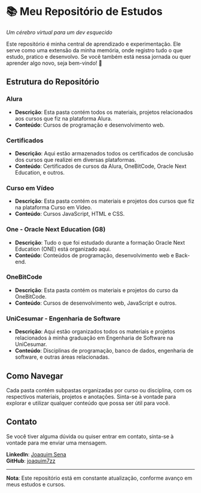 # 📚 Meu Repositório de Estudos  
*Um cérebro virtual para um dev esquecido*  

Este repositório é minha central de aprendizado e experimentação. Ele serve como uma extensão da minha memória, onde registro tudo o que estudo, pratico e desenvolvo. Se você também está nessa jornada ou quer aprender algo novo, seja bem-vindo! 🚀  

## Estrutura do Repositório

### Alura
- **Descrição**: Esta pasta contém todos os materiais, projetos relacionados aos cursos que fiz na plataforma Alura.
- **Conteúdo**: Cursos de programação e desenvolvimento web.

### Certificados
- **Descrição**: Aqui estão armazenados todos os certificados de conclusão dos cursos que realizei em diversas plataformas.
- **Conteúdo**: Certificados de cursos da Alura, OneBitCode, Oracle Next Education, e outros.

### Curso em Vídeo
- **Descrição**: Esta pasta contém os materiais e projetos dos cursos que fiz na plataforma Curso em Vídeo.
- **Conteúdo**: Cursos JavaScript, HTML e CSS.

### One - Oracle Next Education (G8)
- **Descrição**: Tudo o que foi estudado durante a formação Oracle Next Education (ONE) está organizado aqui.
- **Conteúdo**: Conteúdos de programação, desenvolvimento web e Back-end.

### OneBitCode
- **Descrição**: Esta pasta contém os materiais e projetos do curso da OneBitCode.
- **Conteúdo**: Cursos de desenvolvimento web, JavaScript e outros.

### UniCesumar - Engenharia de Software
- **Descrição**: Aqui estão organizados todos os materiais e projetos relacionados à minha graduação em Engenharia de Software na UniCesumar.
- **Conteúdo**: Disciplinas de programação, banco de dados, engenharia de software, e outras áreas relacionadas.

## Como Navegar

Cada pasta contém subpastas organizadas por curso ou disciplina, com os respectivos materiais, projetos e anotações. Sinta-se à vontade para explorar e utilizar qualquer conteúdo que possa ser útil para você.

## Contato

Se você tiver alguma dúvida ou quiser entrar em contato, sinta-se à vontade para me enviar uma mensagem.
 
**LinkedIn**: [Joaquim Sena](https://www.linkedin.com/in/joaquim7zz/)  
**GitHub**: [joaquim7zz](https://github.com/joaquim7zz)

---

**Nota**: Este repositório está em constante atualização, conforme avanço em meus estudos e cursos.